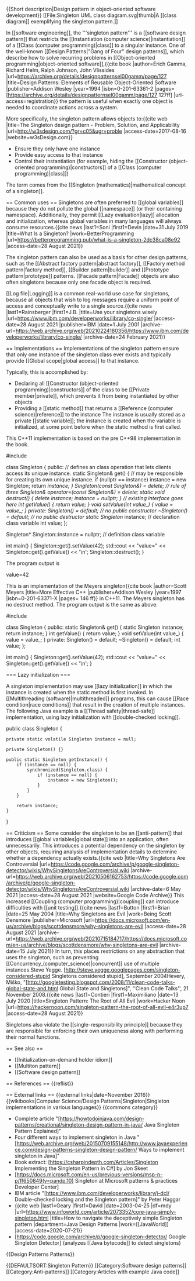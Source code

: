 ﻿{{Short description|Design pattern in object-oriented software development}}
[[File:Singleton UML class diagram.svg|thumb|A [[class diagram]] exemplifying the singleton pattern.]]

In [[software engineering]], the '''singleton pattern''' is a [[software design pattern]] that restricts the [[Instantiation (computer science)|instantiation]] of a [[Class (computer programming)|class]] to a singular instance. One of the well-known [[Design Patterns|"Gang of Four" design patterns]], which describe how to solve recurring problems in [[Object-oriented programming|object-oriented software]],<ref name="GoF">{{cite book |author=Erich Gamma, Richard Helm, Ralph Johnson, John Vlissides |url=https://archive.org/details/designpatternsel00gamm/page/127 |title=Design Patterns: Elements of Reusable Object-Oriented Software |publisher=Addison Wesley |year=1994 |isbn=0-201-63361-2 |pages=[https://archive.org/details/designpatternsel00gamm/page/127 127ff] |url-access=registration}}</ref> the pattern is useful when exactly one object is needed to coordinate actions across a system.

More specifically, the singleton pattern allows objects to:<ref>{{cite web |title=The Singleton design pattern - Problem, Solution, and Applicability |url=http://w3sdesign.com/?gr=c05&ugr=proble |access-date=2017-08-16 |website=w3sDesign.com}}</ref>
* Ensure they only have one instance
* Provide easy access to that instance
* Control their instantiation (for example, hiding the [[Constructor (object-oriented programming)|constructors]] of a [[Class (computer programming)|class]])

The term comes from the [[Singleton (mathematics)|mathematical concept of a singleton]].

== Common uses ==
Singletons are often preferred to [[global variables]] because they do not pollute the global [[namespace]] (or their containing namespace). Additionally, they permit [[Lazy evaluation|lazy]] allocation and initialization, whereas global variables in many languages will always consume resources.<ref name="GoF" /><ref name="devin">{{cite news |last1=Soni |first1=Devin |date=31 July 2019 |title=What Is a Singleton? |work=BetterProgramming |url=https://betterprogramming.pub/what-is-a-singleton-2dc38ca08e92 |access-date=28 August 2021}}</ref>

The singleton pattern can also be used as a basis for other design patterns, such as the [[Abstract factory pattern|abstract factory]], [[Factory method pattern|factory method]], [[Builder pattern|builder]] and [[Prototype pattern|prototype]] patterns. [[Facade pattern|Facade]] objects are also often singletons because only one facade object is required.

[[Log file|Logging]] is a common real-world use case for singletons, because all objects that wish to log messages require a uniform point of access and conceptually write to a single source.<ref name="rainsberger">{{cite news |last1=Rainsberger |first1=J.B. |title=Use your singletons wisely |url=https://www.ibm.com/developerworks/library/co-single/ |access-date=28 August 2021 |publisher=IBM |date=1 July 2001 |archive-url=https://web.archive.org/web/20210224180356/https://www.ibm.com/developerworks/library/co-single/ |archive-date=24 February 2021}}</ref>

== Implementations ==
Implementations of the singleton pattern ensure that only one instance of the singleton class ever exists and typically provide [[Global scope|global access]] to that instance.

Typically, this is accomplished by:
* Declaring all [[Constructor (object-oriented programming)|constructors]] of the class to be [[Private member|private]], which prevents it from being instantiated by other objects
* Providing a [[static method]] that returns a [[Reference (computer science)|reference]] to the instance
The instance is usually stored as a private [[static variable]]; the instance is created when the variable is initialized, at some point before when the static method is first called.

This C++11 implementation is based on the pre C++98 implementation in the book.

<syntaxhighlight lang="Cpp">
#include <iostream>

class Singleton {
public:
  // defines an class operation that lets clients access its unique instance.
  static Singleton& get() {
    // may be responsible for creating its own unique instance.
    if (nullptr == instance) instance = new Singleton;
    return *instance;
  }
  Singleton(const Singleton&) = delete; // rule of three
  Singleton& operator=(const Singleton&) = delete;
  static void destruct() {
    delete instance;
    instance = nullptr;
  }
  // existing interface goes here
  int getValue() {
    return value;
  }
  void setValue(int value_) {
    value = value_;
  }
private:
  Singleton() = default; // no public constructor
  ~Singleton() = default; // no public destructor
  static Singleton* instance; // declaration class variable
  int value;
};

Singleton* Singleton::instance = nullptr; // definition class variable

int main() {
  Singleton::get().setValue(42);
  std::cout << "value=" << Singleton::get().getValue() << '\n';
  Singleton::destruct();
}
</syntaxhighlight>

The program output is

<syntaxhighlight lang="c++">
value=42
</syntaxhighlight>

This is an implementation of the Meyers singleton<ref>{{cite book |author=Scott Meyers |title=More Effective C++ |publisher=Addison Wesley |year=1997 |isbn=0-201-63371-X |pages= 146 ff}}</ref> in C++11. The Meyers singleton has no destruct method. The program output is the same as above.

<syntaxhighlight lang="Cpp">
#include <iostream>

class Singleton {
public:
  static Singleton& get() {
    static Singleton instance;
    return instance;
  }
  int getValue() {
    return value;
  }
  void setValue(int value_) {
    value = value_;
  }
private:
  Singleton() = default;
  ~Singleton() = default;
  int value;
};

int main() {
  Singleton::get().setValue(42);
  std::cout << "value=" << Singleton::get().getValue() << '\n';
}
</syntaxhighlight>

=== Lazy initialization ===

A singleton implementation may use [[lazy initialization]] in which the instance is created when the static method is first invoked. In [[Multithreading (software)|multithreaded]] programs, this can cause [[Race condition|race conditions]] that result in the creation of multiple instances. The following Java example is a [[Thread safety|thread-safe]] implementation, using lazy initialization with [[double-checked locking]].

<syntaxhighlight lang="java">
public class Singleton {

    private static volatile Singleton instance = null;

    private Singleton() {}

    public static Singleton getInstance() {
        if (instance == null) {
            synchronized(Singleton.class) {
                if (instance == null) {
                    instance = new Singleton();
                }
            }
        }

        return instance;
    }
}
</syntaxhighlight>

== Criticism ==
Some consider the singleton to be an [[anti-pattern]] that introduces [[global variables|global state]] into an application, often unnecessarily. This introduces a potential dependency on the singleton by other objects, requiring analysis of implementation details to determine whether a dependency actually exists.<ref name="google">{{cite web |title=Why Singletons Are Controversial |url=https://code.google.com/archive/p/google-singleton-detector/wikis/WhySingletonsAreControversial.wiki |archive-url=https://web.archive.org/web/20210506162753/https://code.google.com/archive/p/google-singleton-detector/wikis/WhySingletonsAreControversial.wiki |archive-date=6 May 2021 |access-date=28 August 2021 |website=Google Code Archive}}</ref> This increased [[Coupling (computer programming)|coupling]] can introduce difficulties with [[unit testing]].<ref name="button">{{cite news |last1=Button |first1=Brian |date=25 May 2004 |title=Why Singletons are Evil |work=Being Scott Densmore |publisher=Microsoft |url=https://docs.microsoft.com/en-us/archive/blogs/scottdensmore/why-singletons-are-evil |access-date=28 August 2021 |archive-url=https://web.archive.org/web/20210715184717/https://docs.microsoft.com/en-us/archive/blogs/scottdensmore/why-singletons-are-evil |archive-date=15 July 2021}}</ref> In turn, this places restrictions on any abstraction that uses the singleton, such as preventing [[Concurrency_(computer_science)|concurrent]] use of multiple instances.<ref name="button" /><ref>Steve Yegge. [http://steve.yegge.googlepages.com/singleton-considered-stupid Singletons considered stupid], September 2004</ref><ref name="googletesting.blogspot.com">Hevery, Miško, "[http://googletesting.blogspot.com/2008/11/clean-code-talks-global-state-and.html Global State and Singletons]", ''Clean Code Talks'', 21 November 2008.</ref><ref name="hackernoon">{{cite news |last1=Contieri |first1=Maximiliano |date=13 July 2020 |title=Singleton Pattern: The Root of All Evil |work=Hacker Noon |url=https://hackernoon.com/singleton-pattern-the-root-of-all-evil-e4r3up7 |access-date=28 August 2021}}</ref>

Singletons also violate the [[single-responsibility principle]] because they are responsible for enforcing their own uniqueness along with performing their normal functions.<ref name="button" />

== See also ==
* [[Initialization-on-demand holder idiom]]
* [[Multiton pattern]]
* [[Software design pattern]]

== References ==
{{reflist}}

== External links ==
{{external links|date=November 2016}}
{{wikibooks|Computer Science/Design Patterns|Singleton|Singleton implementations in various languages}}
{{commons category}}
* Complete article "[https://howtodoinjava.com/design-patterns/creational/singleton-design-pattern-in-java/ Java Singleton Pattern Explained]" 
* Four different ways to implement singleton in Java "[https://web.archive.org/web/20150709155148/http://www.javaexperience.com/design-patterns-singleton-design-pattern/ Ways to implement singleton in Java]" 
* Book extract: [https://csharpindepth.com/Articles/Singleton Implementing the Singleton Pattern in C#] by Jon Skeet
* [https://docs.microsoft.com/en-us/previous-versions/msp-n-p/ff650849(v=pandp.10) Singleton at Microsoft patterns & practices Developer Center]
* IBM article "[https://www.ibm.com/developerworks/library/j-dcl/ Double-checked locking and the Singleton pattern]" by Peter Haggar
* {{cite web |last1=Geary |first1=David |date=2003-04-25 |df=mdy |url=https://www.infoworld.com/article/2073352/core-java-simply-singleton.html |title=How to navigate the deceptively simple Singleton pattern |department=Java Design Patterns |work=[[JavaWorld]] |access-date=2020-07-21}}
* [https://code.google.com/archive/p/google-singleton-detector/ Google Singleton Detector] (analyzes [[Java bytecode]] to detect singletons)

{{Design Patterns Patterns}}

{{DEFAULTSORT:Singleton Pattern}}
[[Category:Software design patterns]]
[[Category:Anti-patterns]]
[[Category:Articles with example Java code]]
